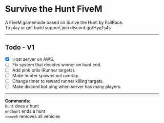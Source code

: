 # Survive the Hunt FiveM
A FiveM gamemode based on Surive the Hunt by FailRace.\
To play or get build support join
discord.gg/HygTs4s

---
## Todo - V1

- [x] Host server on AWS.
- [ ] Fix system that decides winner on hunt end.
- [ ] Add pink priis (Runner targets).
- [ ] Make hunter spawns not overlap.
- [ ] Change timer to reward runner killing targets.
- [ ] Make discord bot ping when server has many players.

---

**Commands:**\
`hunt` does a hunt\
`endhunt` ends a hunt\
`remveh` removes all vehicles

